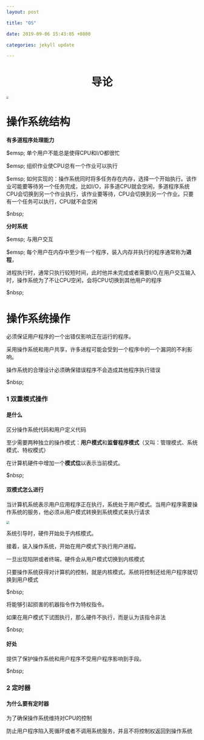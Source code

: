 ```yaml
---
layout: post

title: "OS"

date: 2019-09-06 15:43:05 +0800

categories: jekyll update

---
```


<script type="text/x-mathjax-config">
MathJax.Hub.Config({
tex2jax: {
skipTags: ['script', 'noscript', 'style', 'textarea', 'pre'],
inlineMath: [['$','$']]
}
});
</script>
<script src='https://cdnjs.cloudflare.com/ajax/libs/mathjax/2.7.5/latest.js?config=TeX-MML-AM_CHTML' async></script>
<script type="text/x-mathjax-config">
MathJax.Hub.Config({
tex2jax: {
skipTags: ['script', 'noscript', 'style', 'textarea', 'pre'],
inlineMath: [['$','$']]
}
});
</script>
<script src='https://cdnjs.cloudflare.com/ajax/libs/mathjax/2.7.5/latest.js?config=TeX-MML-AM_CHTML' async></script>
# <center>导论</center>



<img src="https://miaochenlu.github.io/picture/image-20190905134500934.png" style="zoom:40%;" />





# 操作系统结构

**有多道程序处理能力**

$emsp; 单个用户不能总是使得CPU和I/O都很忙

$emsp; 组织作业使CPU总有一个作业可以执行

$emsp; 如何实现的：操作系统同时将多任务存在内存，选择一个开始执行。该作业可能要等待另一个任务完成，比如I/O，非多道CPU就会空闲，多道程序系统CPU会切换到另一个作业执行，该作业要等待，CPU会切换到另一个作业。只要有一个任务可以执行，CPU就不会空闲

$nbsp;

**分时系统**

$emsp; 与用户交互

$emsp; 每个用户在内存中至少有一个程序，装入内存并执行的程序通常称为**进程**，

进程执行时，通常只执行较短时间，此时他并未完成或者需要I/O,在用户交互输入时，操作系统为了不让CPU空闲，会将CPU切换到其他用户的程序

$nbsp;



# 操作系统操作

必须保证用户程序的一个出错仅影响正在运行的程序。

采用操作系统和用户共享，许多进程可能会受到一个程序中的一个漏洞的不利影响。

操作系统的合理设计必须确保错误程序不会造成其他程序执行错误

$nbsp;

### 1 双重模式操作

#### 是什么

区分操作系统代码和用户定义代码

至少需要两种独立的操作模式：**用户模式**和**监督程序模式**（又叫：管理模式、系统模式、特权模式）

在计算机硬件中增加一个**模式位**以表示当前模式。

$nbsp;

#### 双模式怎么进行

当计算机系统表示用户应用程序正在执行，系统处于用户模式。当用户程序需要操作系统的服务，他必须从用户模式转换到系统模式来执行请求

<img src="http://miaochenlu.github.io/picture/image-20190905141213211.png" style="zoom:50%;" />

系统引导时，硬件开始处于内核模式。

接着，装入操作系统，开始在用户模式下执行用户进程。

一旦出现陷阱或者终端，硬件会从用户模式切换到内核模式

只要操作系统获得对计算机的控制，就是内核模式。系统将控制还给用户程序就切换到用户模式

$nbsp;

将能够引起损害的机器指令作为特权指令。

如果在用户模式下试图执行，那么硬件不执行，而是认为该指令非法

$nbsp;

#### 好处

提供了保护操作系统和用户程序不受用户程序影响到手段。

$nbsp;

### 2 定时器

#### 为什么要有定时器

为了确保操作系统维持对CPU的控制

防止用户程序陷入死循环或者不调用系统服务，并且不将控制权返回到操作系统

























